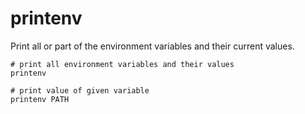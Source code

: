 # printenv

Print all or part of the environment variables and their current values.

```shell
# print all environment variables and their values
printenv

# print value of given variable
printenv PATH
```
